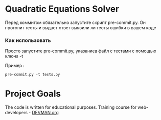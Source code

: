 # Quadratic Equations Solver

Перед коммитом обязательно запустите скрипт pre-commit.py. Он прогонит тесты и выдаст ответ выявили ли
тесты ошибки в вашем коде

### Как использовать

Просто запустите pre-commit.py, указаниев файл с тестами с помощью ключа -t

Пример :
```
pre-commit.py -t tests.py
```

# Project Goals

The code is written for educational purposes. Training course for web-developers - [DEVMAN.org](https://devman.org)

